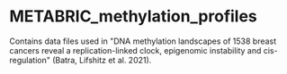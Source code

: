# METABRIC_methylation_profiles
Contains data files used in "DNA methylation landscapes of 1538 breast cancers reveal a replication-linked clock, epigenomic instability and cis-regulation" (Batra, Lifshitz et al. 2021).
